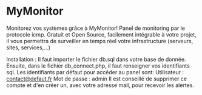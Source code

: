 # MyMonitor
Monitorez vos systèmes grâce à MyMonitor! 
Panel de monitoring par le protocole icmp.
Gratuit et Open Source, facilement intégrable à votre projet, il vous permettra de surveiller en temps réel votre infrastructure (serveurs, sites, services,...)



Installation :
Il faut importer le fichier db.sql dans votre base de donnée. Ensuite, dans le fichier db_connect.php, il faut renseigner vos identifiants sql.
Les identifiants par défaut pour accéder au panel sont:
Utilisateur : contact@defaut.fr
Mot de passe : admin
Il est conseillé de supprimer ce compte et d'en créer un, avec votre adresse mail, pour recevoir les alertes.
